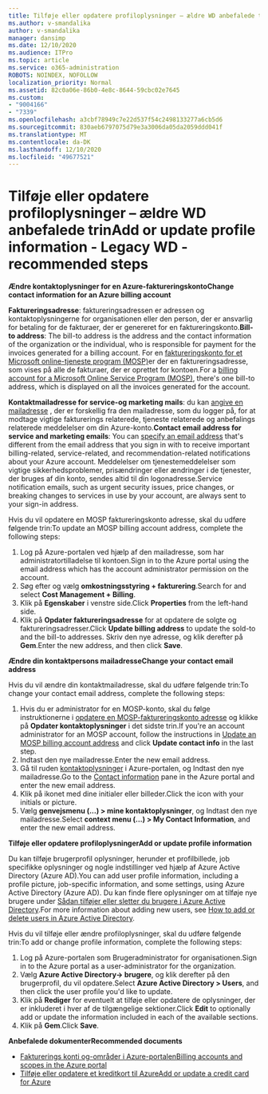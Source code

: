 ```yaml
---
title: Tilføje eller opdatere profiloplysninger – ældre WD anbefalede trin
ms.author: v-smandalika
author: v-smandalika
manager: dansimp
ms.date: 12/10/2020
ms.audience: ITPro
ms.topic: article
ms.service: o365-administration
ROBOTS: NOINDEX, NOFOLLOW
localization_priority: Normal
ms.assetid: 82c0a06e-86b0-4e8c-8644-59cbc02e7645
ms.custom:
- "9004166"
- "7339"
ms.openlocfilehash: a3cbf78949c7e22d537f54c2498133277a6cb5d6
ms.sourcegitcommit: 830aeb6797075d79e3a3006da05da2059ddd041f
ms.translationtype: MT
ms.contentlocale: da-DK
ms.lasthandoff: 12/10/2020
ms.locfileid: "49677521"
---
```

# <a name="add-or-update-profile-information---legacy-wd---recommended-steps"></a><span data-ttu-id="1d97c-102">Tilføje eller opdatere profiloplysninger – ældre WD anbefalede trin</span><span class="sxs-lookup"><span data-stu-id="1d97c-102">Add or update profile information - Legacy WD - recommended steps</span></span>

<span data-ttu-id="1d97c-103">**Ændre kontaktoplysninger for en Azure-faktureringskonto**</span><span class="sxs-lookup"><span data-stu-id="1d97c-103">**Change contact information for an Azure billing account**</span></span>

<span data-ttu-id="1d97c-104">**Faktureringsadresse**: faktureringsadressen er adressen og kontaktoplysningerne for organisationen eller den person, der er ansvarlig for betaling for de fakturaer, der er genereret for en faktureringskonto.</span><span class="sxs-lookup"><span data-stu-id="1d97c-104">**Bill-to address**: The bill-to address is the address and the contact information of the organization or the individual, who is responsible for payment for the invoices generated for a billing account.</span></span> <span data-ttu-id="1d97c-105">For en [faktureringskonto for et Microsoft online-tjeneste program (MOSP)](https://docs.microsoft.com/azure/cost-management-billing/manage/change-azure-account-profile#update-an-mosp-billing-account-address)er der en faktureringsadresse, som vises på alle de fakturaer, der er oprettet for kontoen.</span><span class="sxs-lookup"><span data-stu-id="1d97c-105">For a [billing account for a Microsoft Online Service Program (MOSP)](https://docs.microsoft.com/azure/cost-management-billing/manage/change-azure-account-profile#update-an-mosp-billing-account-address), there's one bill-to address, which is displayed on all the invoices generated for the account.</span></span>

<span data-ttu-id="1d97c-106">**Kontaktmailadresse for service-og marketing mails**: du kan [angive en mailadresse](https://docs.microsoft.com/azure/cost-management-billing/manage/change-azure-account-profile#change-your-contact-email-address) , der er forskellig fra den mailadresse, som du logger på, for at modtage vigtige fakturerings relaterede, tjeneste relaterede og anbefalings relaterede meddelelser om din Azure-konto.</span><span class="sxs-lookup"><span data-stu-id="1d97c-106">**Contact email address for service and marketing emails**: You can [specify an email address](https://docs.microsoft.com/azure/cost-management-billing/manage/change-azure-account-profile#change-your-contact-email-address) that's different from the email address that you sign in with to receive important billing-related, service-related, and recommendation-related notifications about your Azure account.</span></span> <span data-ttu-id="1d97c-107">Meddelelser om tjenestemeddelelser som vigtige sikkerhedsproblemer, prisændringer eller ændringer i de tjenester, der bruges af din konto, sendes altid til din logonadresse.</span><span class="sxs-lookup"><span data-stu-id="1d97c-107">Service notification emails, such as urgent security issues, price changes, or breaking changes to services in use by your account, are always sent to your sign-in address.</span></span>

<span data-ttu-id="1d97c-108">Hvis du vil opdatere en MOSP faktureringskonto adresse, skal du udføre følgende trin:</span><span class="sxs-lookup"><span data-stu-id="1d97c-108">To update an MOSP billing account address, complete the following steps:</span></span>
1. <span data-ttu-id="1d97c-109">Log på Azure-portalen ved hjælp af den mailadresse, som har administratortilladelse til kontoen.</span><span class="sxs-lookup"><span data-stu-id="1d97c-109">Sign in to the Azure portal using the email address which has the account administrator permission on the account.</span></span>
2. <span data-ttu-id="1d97c-110">Søg efter og vælg **omkostningsstyring + fakturering**.</span><span class="sxs-lookup"><span data-stu-id="1d97c-110">Search for and select **Cost Management + Billing**.</span></span> 
3. <span data-ttu-id="1d97c-111">Klik på **Egenskaber** i venstre side.</span><span class="sxs-lookup"><span data-stu-id="1d97c-111">Click **Properties** from the left-hand side.</span></span> 
4. <span data-ttu-id="1d97c-112">Klik på **Opdater faktureringsadresse** for at opdatere de solgte og faktureringsadresser.</span><span class="sxs-lookup"><span data-stu-id="1d97c-112">Click **Update billing address** to update the sold-to and the bill-to addresses.</span></span> <span data-ttu-id="1d97c-113">Skriv den nye adresse, og klik derefter på **Gem**.</span><span class="sxs-lookup"><span data-stu-id="1d97c-113">Enter the new address, and then click **Save**.</span></span>

<span data-ttu-id="1d97c-114">**Ændre din kontaktpersons mailadresse**</span><span class="sxs-lookup"><span data-stu-id="1d97c-114">**Change your contact email address**</span></span> 

<span data-ttu-id="1d97c-115">Hvis du vil ændre din kontaktmailadresse, skal du udføre følgende trin:</span><span class="sxs-lookup"><span data-stu-id="1d97c-115">To change your contact email address, complete the following steps:</span></span>
1. <span data-ttu-id="1d97c-116">Hvis du er administrator for en MOSP-konto, skal du følge instruktionerne i [opdatere en MOSP-faktureringskonto adresse](https://docs.microsoft.com/azure/cost-management-billing/manage/change-azure-account-profile#update-an-mosp-billing-account-address) og klikke på **Opdater kontaktoplysninger** i det sidste trin.</span><span class="sxs-lookup"><span data-stu-id="1d97c-116">If you're an account administrator for an MOSP account, follow the instructions in [Update an MOSP billing account address](https://docs.microsoft.com/azure/cost-management-billing/manage/change-azure-account-profile#update-an-mosp-billing-account-address) and click **Update contact info** in the last step.</span></span> 
2. <span data-ttu-id="1d97c-117">Indtast den nye mailadresse.</span><span class="sxs-lookup"><span data-stu-id="1d97c-117">Enter the new email address.</span></span> 
3. <span data-ttu-id="1d97c-118">Gå til ruden [kontaktoplysninger](https://ms.portal.azure.com/) i Azure-portalen, og Indtast den nye mailadresse.</span><span class="sxs-lookup"><span data-stu-id="1d97c-118">Go to the [Contact information](https://ms.portal.azure.com/) pane in the Azure portal and enter the new email address.</span></span> 
4. <span data-ttu-id="1d97c-119">Klik på ikonet med dine initialer eller billeder.</span><span class="sxs-lookup"><span data-stu-id="1d97c-119">Click the icon with your initials or picture.</span></span> 
5. <span data-ttu-id="1d97c-120">Vælg **genvejsmenu (...) > mine kontaktoplysninger**, og Indtast den nye mailadresse.</span><span class="sxs-lookup"><span data-stu-id="1d97c-120">Select **context menu (...) > My Contact Information**, and enter the new email address.</span></span>

<span data-ttu-id="1d97c-121">**Tilføje eller opdatere profiloplysninger**</span><span class="sxs-lookup"><span data-stu-id="1d97c-121">**Add or update profile information**</span></span>

<span data-ttu-id="1d97c-122">Du kan tilføje brugerprofil oplysninger, herunder et profilbillede, job specifikke oplysninger og nogle indstillinger ved hjælp af Azure Active Directory (Azure AD).</span><span class="sxs-lookup"><span data-stu-id="1d97c-122">You can add user profile information, including a profile picture, job-specific information, and some settings, using Azure Active Directory (Azure AD).</span></span> <span data-ttu-id="1d97c-123">Du kan finde flere oplysninger om at tilføje nye brugere under [Sådan tilføjer eller sletter du brugere i Azure Active Directory](https://docs.microsoft.com/azure/active-directory/fundamentals/add-users-azure-active-directory).</span><span class="sxs-lookup"><span data-stu-id="1d97c-123">For more information about adding new users, see [How to add or delete users in Azure Active Directory](https://docs.microsoft.com/azure/active-directory/fundamentals/add-users-azure-active-directory).</span></span>

<span data-ttu-id="1d97c-124">Hvis du vil tilføje eller ændre profiloplysninger, skal du udføre følgende trin:</span><span class="sxs-lookup"><span data-stu-id="1d97c-124">To add or change profile information, complete the following steps:</span></span>

1. <span data-ttu-id="1d97c-125">Log på Azure-portalen som Brugeradministrator for organisationen.</span><span class="sxs-lookup"><span data-stu-id="1d97c-125">Sign in to the Azure portal as a user-administrator for the organization.</span></span>
2. <span data-ttu-id="1d97c-126">Vælg **Azure Active Directory-> brugere**, og klik derefter på den brugerprofil, du vil opdatere.</span><span class="sxs-lookup"><span data-stu-id="1d97c-126">Select **Azure Active Directory > Users**, and then click the user profile you'd like to update.</span></span> 
3. <span data-ttu-id="1d97c-127">Klik på **Rediger** for eventuelt at tilføje eller opdatere de oplysninger, der er inkluderet i hver af de tilgængelige sektioner.</span><span class="sxs-lookup"><span data-stu-id="1d97c-127">Click **Edit** to optionally add or update the information included in each of the available sections.</span></span> 
4. <span data-ttu-id="1d97c-128">Klik på **Gem**.</span><span class="sxs-lookup"><span data-stu-id="1d97c-128">Click **Save**.</span></span>

<span data-ttu-id="1d97c-129">**Anbefalede dokumenter**</span><span class="sxs-lookup"><span data-stu-id="1d97c-129">**Recommended documents**</span></span>

- [<span data-ttu-id="1d97c-130">Fakturerings konti og-områder i Azure-portalen</span><span class="sxs-lookup"><span data-stu-id="1d97c-130">Billing accounts and scopes in the Azure portal</span></span>](https://docs.microsoft.com/azure/cost-management-billing/manage/view-all-accounts) 
- [<span data-ttu-id="1d97c-131">Tilføje eller opdatere et kreditkort til Azure</span><span class="sxs-lookup"><span data-stu-id="1d97c-131">Add or update a credit card for Azure</span></span>](https://docs.microsoft.com/azure/cost-management-billing/manage/change-credit-card)



